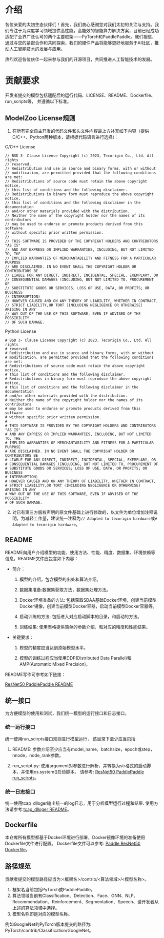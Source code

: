 # 介绍

各位亲爱的太初生态伙伴们！首先，我们衷心感谢您对我们太初的关注与支持。我们专注于为深度学习领域提供高性能，高能效的智能算力解决方案，目前已经成功适配了业界广泛认可的两个主要框架——PyTorch和PaddlePaddle。我们相信，通过与您的紧密合作和共同探索，我们的硬件产品将能够更好地服务于AI社区，推动人工智能技术的发展与应用。

热烈欢迎各位伙伴一起来参与我们的开源项目，共同推进人工智能技术的发展。

# 贡献要求
开发者提交的模型包括适配后的运行代码、LICENSE、README、Dockerfile、run_scripts等， 并遵循以下标准。

## ModelZoo License规则
1. 在所有完全自主开发的代码文件和头文件内容最上方补充如下内容（提供C/C++、Python两种版本，请根据代码语言进行选择）：

C/C++ License
```
// BSD 3- Clause License Copyright (c) 2023, Tecorigin Co., Ltd. All rights
// reserved.
// Redistribution and use in source and binary forms, with or without
// modification, are permitted provided that the following conditions are met:
// Redistributions of source code must retain the above copyright notice,
// this list of conditions and the following disclaimer.
// Redistributions in binary form must reproduce the above copyright notice,
// this list of conditions and the following disclaimer in the documentation
// and/or other materials provided with the distribution.
// Neither the name of the copyright holder nor the names of its contributors
// may be used to endorse or promote products derived from this software
// without specific prior written permission.
//
// THIS SOFTWARE IS PROVIDED BY THE COPYRIGHT HOLDERS AND CONTRIBUTORS "AS IS"
// AND ANY EXPRESS OR IMPLIED WARRANTIES, INCLUDING, BUT NOT LIMITED TO, THE
// IMPLIED WARRANTIES OF MERCHANTABILITY AND FITNESS FOR A PARTICULAR PURPOSE
// ARE DISCLAIMED. IN NO EVENT SHALL THE COPYRIGHT HOLDER OR CONTRIBUTORS BE
// LIABLE FOR ANY DIRECT, INDIRECT, INCIDENTAL, SPECIAL, EXEMPLARY, OR
// CONSEQUENTIAL DAMAGES (INCLUDING, BUT NOT LIMITED TO, PROCUREMENT OF
// SUBSTITUTE GOODS OR SERVICES; LOSS OF USE, DATA, OR PROFITS; OR BUSINESS
// INTERRUPTION)
// HOWEVER CAUSED AND ON ANY THEORY OF LIABILITY, WHETHER IN CONTRACT,
// STRICT LIABILITY,OR TORT (INCLUDING NEGLIGENCE OR OTHERWISE)  ARISING IN ANY
// WAY OUT OF THE USE OF THIS SOFTWARE, EVEN IF ADVISED OF THE POSSIBILITY
// OF SUCH DAMAGE.
```
Python License
```
# BSD 3- Clause License Copyright (c) 2023, Tecorigin Co., Ltd. All rights
# reserved.
# Redistribution and use in source and binary forms, with or without
# modification, are permitted provided that the following conditions are met:
# Redistributions of source code must retain the above copyright notice,
# this list of conditions and the following disclaimer.
# Redistributions in binary form must reproduce the above copyright notice,
# this list of conditions and the following disclaimer in the documentation
# and/or other materials provided with the distribution.
# Neither the name of the copyright holder nor the names of its contributors
# may be used to endorse or promote products derived from this software
# without specific prior written permission.
#
# THIS SOFTWARE IS PROVIDED BY THE COPYRIGHT HOLDERS AND CONTRIBUTORS "AS IS"
# AND ANY EXPRESS OR IMPLIED WARRANTIES, INCLUDING, BUT NOT LIMITED TO, THE
# IMPLIED WARRANTIES OF MERCHANTABILITY AND FITNESS FOR A PARTICULAR PURPOSE
# ARE DISCLAIMED. IN NO EVENT SHALL THE COPYRIGHT HOLDER OR CONTRIBUTORS BE
# LIABLE FOR ANY DIRECT, INDIRECT, INCIDENTAL, SPECIAL, EXEMPLARY, OR
# CONSEQUENTIAL DAMAGES (INCLUDING, BUT NOT LIMITED TO, PROCUREMENT OF
# SUBSTITUTE GOODS OR SERVICES; LOSS OF USE, DATA, OR PROFITS; OR BUSINESS
# INTERRUPTION)
# HOWEVER CAUSED AND ON ANY THEORY OF LIABILITY, WHETHER IN CONTRACT,
# STRICT LIABILITY,OR TORT (INCLUDING NEGLIGENCE OR OTHERWISE)  ARISING IN ANY
# WAY OUT OF THE USE OF THIS SOFTWARE, EVEN IF ADVISED OF THE POSSIBILITY
# OF SUCH DAMAGE.
```

2. 对已有第三方版权声明的原文件基础上进行修改的，以文件为单位增加注释说明，为减轻工作量，建议统一注释为`// Adapted to tecorigin hardware`或`# Adapted to tecorigin hardware`。


 ## README

README向用户介绍模型的功能、使用方法、性能、精度、数据集、环境依赖等信息，README文件应包含如下内容：

- 简介：

    1. 模型的介绍，包含模型的出处和算法介绍。
    
    2. 数据集准备:数据集获取方法，数据集处理方法。

    2. Docker环境准备的方法: 包括获取SDAA基础Docker环境，创建当前模型Docker镜像，创建当前模型Docker容器，启动当前模型Docker容器等。

    3. 启动训练的方法: 包括进入对应启动脚本的目录，和启动的方法。

    4. 训练结果: 使用表格提供简单的参数介绍，和对应的精度和性能结果。

- 关键要求：
    1. 模型的精度应当达到原始模型水平。

    2. 模型的训练过程应当使用DDP(Distributed Data Parallel)和AMP(Automatic Mixed Precision)。


README写作可参考如下链接：

[ResNet50 PaddlePaddle README](https://gitee.com/tecorigin/modelzoo/tree/main/PaddlePaddle/Classification/ResNet)

 ## 统一接口
为方便模型的使用和测试，我们统一模型的运行接口和日志接口。
### 统一运行接口

统一使用run_scirpts接口规则进行模型运行，
该目录下至少应当包括:

1. README: 参数介绍至少应当有model_name，batchsize，epoch或step，nnode，node_rank参数。

2. run_script.py: 使用argument对参数进行解析，并转换为str格式的启动脚本，并使用os.system()启动脚本。
请参考: [ResNet50 PaddlePaddle run_scirpts](https://gitee.com/tecorigin/modelzoo/tree/main/PaddlePaddle/Classification/ResNet/run_scripts)。

### 统一日志接口

统一使用tcap_dlloger输出统一的log日志，用于分析模型运行过程和结果.
使用方法请参考:[tcap_dlloger README](https://gitee.com/xiwei777/tcap_dlloger)。

## Dockerfile
本仓库所有模型都基于Docker环境进行部署，Docker镜像环境的准备使用Dockerfile文件进行配置。
Dockerfile文件可以参考: [Paddle ResNet50 Dockerfile](https://gitee.com/tecorigin/modelzoo/blob/main/PaddlePaddle/Classification/ResNet/Dockerfile)。


## 路径规范
贡献者提交的模型路径应当为:<框架名>/contrib/<算法领域>/<模型名称>。
1. 框架名当前包括PyTorch或PaddlePaddle。
2. 算法领域当前有Classification、Detection、Face、GNN、NLP、Recommendation、Reinforcement、Segmentation、Speech、请开发者从上述的算法领域中选择。
3. 模型名称即是对应的模型名称。

例如GoogleNet的PyTorch版本提交的路径为: PyTorch/contrib/Classification/GoogleNet。
